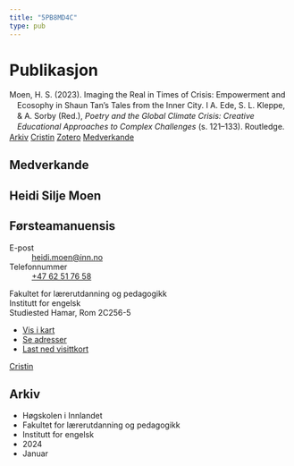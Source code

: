 ```yaml
---
title: "5PB8MD4C"
type: pub
---
```

<h1>Publikasjon</h1>
<article id="csl-bib-container-5PB8MD4C" class="csl-bib-container">
  <div class="csl-bib-body" style="line-height: 1.35; padding-left: 1em; text-indent:-1em;">
  <div class="csl-entry">Moen, H. S. (2023). Imaging the Real in Times of Crisis: Empowerment and Ecosophy in Shaun Tan&#x2019;s Tales from the Inner City. I A. Ede, S. L. Kleppe, &amp; A. Sorby (Red.), <i>Poetry and the Global Climate Crisis: Creative Educational Approaches to Complex Challenges</i> (s. 121&#x2013;133). Routledge.</div>
</div>
  <div class="csl-bib-buttons">
    <a href="#taxonomy-article-5PB8MD4C" class="csl-bib-button">Arkiv</a>
    <a href="https://app.cristin.no/results/show.jsf?id=2225627" alt="Cristin URL" class="csl-bib-button">Cristin</a>
    <a href="http://zotero.org/groups/5402882/items/5PB8MD4C" alt="Zotero URL" class="csl-bib-button">Zotero</a>
    <a href="#contributors-article-5PB8MD4C" class="csl-bib-button">Medverkande</a>
  </div>
  <div id="csl-bib-meta-container-5PB8MD4C"></div>
</article>
<div id="csl-bib-meta-5PB8MD4C" class="csl-bib-meta">
  <article id="contributors-article-5PB8MD4C" class="contributors-article">
    <h1>Medverkande</h1>
    <div class="personas"> <div class="vrtx-hinn-person-card"> <div class="photo"> <i class="lar la-user-circle missing-person"></i> </div> <div class="info"> <hgroup><h1>Heidi Silje Moen</h1> <h2>Førsteamanuensis</h2> </hgroup><dl> <dt>E-post</dt> <dd> <a href="mailto:heidi.moen@inn.no">heidi.moen@inn.no</a> </dd> <dt>Telefonnummer</dt> <dd><a href="tel:+4762517658"> +47 62 51 76 58 </a></dd> </dl> <p> Fakultet for lærerutdanning og pedagogikk<br> Institutt for engelsk<br> Studiested Hamar, Rom 2C256-5 </p> <ul class="vrtx-hinn-links"> <li><a href="https://www.google.com/maps?q=60.79625,11.07386">Vis i kart</a></li> <li><a href="https://www.inn.no/finn-en-ansatt/heidi-moen.html#vrtx-hinn-addresses">Se adresser</a></li> <li><a href="https://www.inn.no/finn-en-ansatt/heidi-moen.html?vrtx=vcf">Last ned visittkort</a></li> </ul> </div> </div> <a href="https://app.cristin.no/persons/show.jsf?id=47464" alt="Cristin URL" class="personas-cristin">Cristin</a> </div>
  </article>
  <article id="taxonomy-article-5PB8MD4C" class="taxonomy-article">
    <h1>Arkiv</h1>
    <ul>
      <li>Høgskolen i Innlandet</li>
      <li>Fakultet for lærerutdanning og pedagogikk</li>
      <li>Institutt for engelsk</li>
      <li>2024</li>
      <li>Januar</li>
    </ul>
  </article>
</div>
